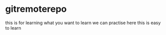 # gitremoterepo
this is for learning
what you want to learn we can practise here
this is easy to learn
